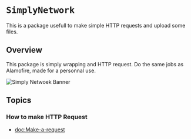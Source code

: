 # ``SimplyNetwork``

This is a package usefull to make simple HTTP requests and upload some files.

## Overview

This package is simply wrapping and HTTP request. Do the same jobs as Alamofire, made for a personnal use.

![Simply Netwoek Banner](banner.png)

## Topics

### How to make HTTP Request

- <doc:Make-a-request>



